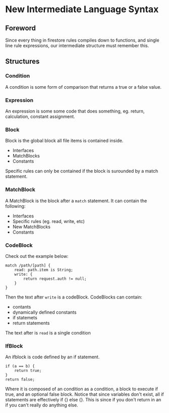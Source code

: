 # New Intermediate Language Syntax

## Foreword

Since every thing in firestore rules compiles down to functions, and single line rule expressions, our intermediate structure must remember this.

## Structures

### Condition

A condition is some form of comparison that returns a true or a false value.

### Expression

An expression is some some code that does something, eg. return, calculation, constant assignment.

### Block

Block is the global block all file items is contained inside.

-   Interfaces
-   MatchBlocks
-   Constants

Specific rules can only be contained if the block is surounded by a match statement.

### MatchBlock

A MatchBlock is the block after a `match` statement. It can contain the following:

-   Interfaces
-   Specific rules (eg. read, write, etc)
-   New MatchBlocks
-   Constants

### CodeBlock

Check out the example below:

```
match /path/[path] {
    read: path.item is String;
    write: {
        return request.auth != null;
    }
}
```

Then the text after `write` is a codeBlock.
CodeBlocks can contain:

-   contants
-   dynamically defined constants
-   if statemets
-   return statements

The text after is `read` is a single condition

### IfBlock

An ifblock is code defined by an if statement.

```
if (a == b) {
    return true;
}
return false;
```

Where it is composed of an condition as a condition, a block to execute if true, and an optional false block.
Notice that since variables don't exist, all if statements are effectively if {} else {}.
This is since if you don't return in an if you can't really do anything else.
